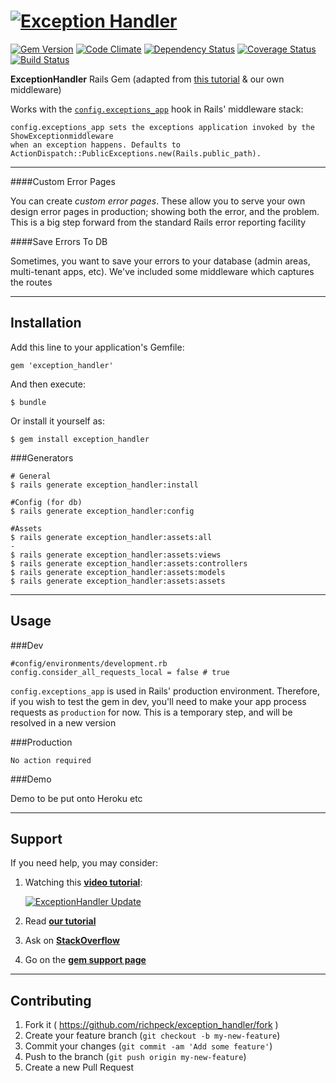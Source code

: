 # [![Exception Handler](https://raw.githubusercontent.com/richpeck/exception_handler/master/readme/exception_handler.png "Exception Handler Logo")](http://frontlineutilities.co.uk/ruby-on-rails/exception-handler)

[![Gem Version](https://badge.fury.io/rb/exception_handler.svg)](http://badge.fury.io/rb/exception_handler)
[![Code Climate](https://codeclimate.com/github/richpeck/exception_handler.png)](https://codeclimate.com/github/richpeck/exception_handler)
[![Dependency Status](https://gemnasium.com/richpeck/exception_handler.svg)](https://gemnasium.com/richpeck/exception_handler)
[![Coverage Status](https://coveralls.io/repos/richpeck/exception_handler/badge.png)](https://coveralls.io/r/richpeck/exception_handler)
[![Build Status](https://travis-ci.org/richpeck/exception_handler.svg?branch=master)](https://travis-ci.org/richpeck/exception_handler)


**ExceptionHandler** Rails Gem (adapted from [this tutorial](https://gist.github.com/wojtha/8433843) & our own middleware)

Works with the [`config.exceptions_app`](http://guides.rubyonrails.org/configuring.html#rails-general-configuration) hook in Rails' middleware stack:

    config.exceptions_app sets the exceptions application invoked by the ShowExceptionmiddleware
    when an exception happens. Defaults to ActionDispatch::PublicExceptions.new(Rails.public_path).

-----------

####Custom Error Pages

You can create *custom error pages*. These allow you to serve your own design error pages in production; showing both the error, and the problem. This is a big step forward from the standard Rails error reporting facility



####Save Errors To DB

Sometimes, you want to save your errors to your database (admin areas, multi-tenant apps, etc). We've included some middleware which captures the routes 

---------

## Installation

Add this line to your application's Gemfile:

    gem 'exception_handler'

And then execute:

    $ bundle

Or install it yourself as:

    $ gem install exception_handler

###Generators

	# General
	$ rails generate exception_handler:install

	#Config (for db)
	$ rails generate exception_handler:config

	#Assets
	$ rails generate exception_handler:assets:all
	-
	$ rails generate exception_handler:assets:views
	$ rails generate exception_handler:assets:controllers
	$ rails generate exception_handler:assets:models
	$ rails generate exception_handler:assets:assets



---------

## Usage

###Dev

	#config/environments/development.rb
	config.consider_all_requests_local = false # true

`config.exceptions_app` is used in Rails' production environment. Therefore, if you wish to test the gem in dev,
you'll need to make your app process requests as `production` for now. This is a temporary step, and will be
resolved in a new version

###Production

    No action required

###Demo

Demo to be put onto Heroku etc

--------

## Support

If you need help, you may consider:

1. Watching this [**video tutorial**](http://www.youtube.com/watch?v=Zo2vav3dYnY):

   [![ExceptionHandler Update](http://img.youtube.com/vi/Zo2vav3dYnY/0.jpg)](http://www.youtube.com/watch?v=Zo2vav3dYnY)
2. Read [**our tutorial**](http://google.com)
3. Ask on [**StackOverflow**](http://stackoverflow.com)
4. Go on the [**gem support page**](http://frontlineutilities.co.uk)

---------

## Contributing

1. Fork it ( https://github.com/richpeck/exception_handler/fork )
2. Create your feature branch (`git checkout -b my-new-feature`)
3. Commit your changes (`git commit -am 'Add some feature'`)
4. Push to the branch (`git push origin my-new-feature`)
5. Create a new Pull Request
